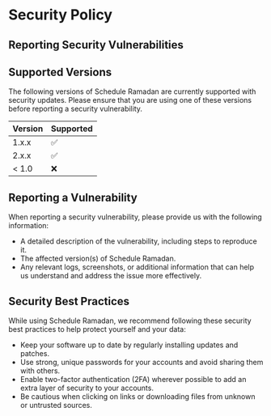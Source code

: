 # Security Policy
## Reporting Security Vulnerabilities

## Supported Versions

The following versions of Schedule Ramadan are currently supported with security updates. Please ensure that you are using one of these versions before reporting a security vulnerability.

| Version | Supported          |
| ------- | ------------------ |
| 1.x.x   | :white_check_mark: |
| 2.x.x   | :white_check_mark: |
| < 1.0   | :x:                |

## Reporting a Vulnerability

When reporting a security vulnerability, please provide us with the following information:

- A detailed description of the vulnerability, including steps to reproduce it.
- The affected version(s) of Schedule Ramadan.
- Any relevant logs, screenshots, or additional information that can help us understand and address the issue more effectively.

## Security Best Practices

While using Schedule Ramadan, we recommend following these security best practices to help protect yourself and your data:

- Keep your software up to date by regularly installing updates and patches.
- Use strong, unique passwords for your accounts and avoid sharing them with others.
- Enable two-factor authentication (2FA) wherever possible to add an extra layer of security to your accounts.
- Be cautious when clicking on links or downloading files from unknown or untrusted sources.


